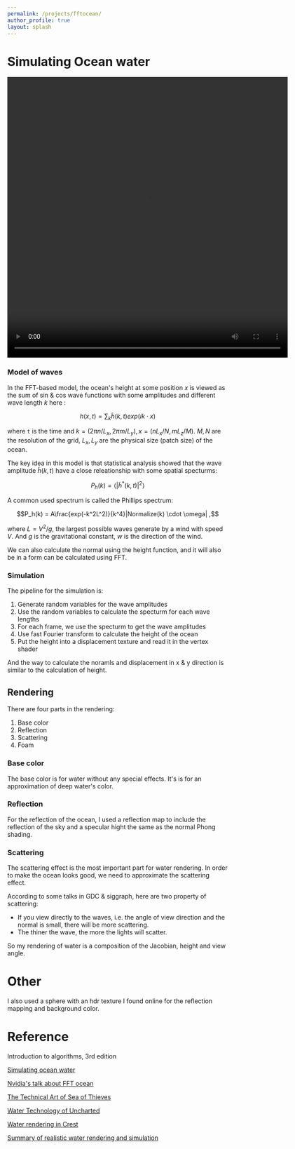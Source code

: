 ```yaml
---
permalink: /projects/fftocean/
author_profile: true
layout: splash
---
```


# Simulating Ocean water
<video width="640" height="640" controls>
  <source src="/assets/files/fftocean.mp4" type="video/mp4">
</video>


### Model of waves
In the FFT-based model, the ocean's height at some position $x$ is viewed as the sum of sin & cos wave functions with some amplitudes and different wave length $k$ here :

$$h(x,t) = \sum_{k}\tilde h(k,t)exp(ik \cdot x)$$

where `t` is the time and $k = (2 \pi n / L_x, 2 \pi m / L_y), x = (nL_x/N, mL_z/M)$. $M,N$ are the resolution of the grid, $L_x, L_y$ are the physical size (patch size) of the ocean. 

The key idea in this model is that statistical analysis showed that the wave amplitude $\tilde h(k, t)$ have a close releationship with some spatial specturms:

$$P_h(k) = \big \langle |\tilde h^*(k, t)|^2  \big \rangle$$



A common used spectrum is called the Phillips spectrum:

$$P_h(k) = A\frac{exp(-k^2L^2)}{k^4}|Normalize(k) \cdot \omega| ,$$

where $L = V^2 / g$, the largest possible waves generate by a wind with speed $V$. And $g$ is the gravitational constant, $w$ is the direction of the wind.

We can also calculate the normal using the height function, and it will also be in a form can be calculated using FFT.

### Simulation
The pipeline for the simulation is:
1. Generate random variables for the wave amplitudes
2. Use the random variables to calculate the specturm for each wave lengths
3. For each frame, we use the specturm to get the wave amplitudes
4. Use fast Fourier transform to calculate the height of the ocean
5. Put the height into a displacement texture and read it in the vertex shader

And the way to calculate the noramls and displacement in x & y direction is similar to the calculation of height.


## Rendering
There are four parts in the rendering:
1. Base color
3. Reflection
4. Scattering
5. Foam
### Base color
The base color is for water without any special effects. It's is for an approximation of deep water's color.
### Reflection
For the reflection of the ocean, I used a reflection map to include the reflection of the sky and a specular hight the same as the normal Phong shading.
### Scattering
The scattering effect is the most important part for water rendering. In order to make the ocean looks good, we need to approximate the scattering effect.

According to some talks in GDC & siggraph, here are two property of scattering:
- If you view directly to the waves, i.e. the angle of view direction and the normal is small, there will be more scattering.
- The thiner the wave, the more the lights will scatter.

So my rendering of water is a composition of the Jacobian, height and view angle.

# Other
I also used a sphere with an hdr texture I found online for the reflection mapping and background color.

# Reference 
Introduction to algorithms, 3rd edition

[Simulating ocean water](http://evasion.imag.fr/~Fabrice.Neyret/images/fluids-nuages/waves/Jonathan/articlesCG/waterslides2001.pdf)

[Nvidia's talk about FFT ocean](developer.download.nvidia.com/assets/gamedev/files/sdk/11/OceanCS_Slides.pdf)

[The Technical Art of Sea of Thieves](https://dl.acm.org/doi/10.1145/3214745.3214820)

[Water Technology of Uncharted](https://www.gdcvault.com/play/1015309/Water-Technology-of)

[Water rendering in Crest](http://advances.realtimerendering.com/s2019/index.htm)

[Summary of realistic water rendering and simulation](https://zhuanlan.zhihu.com/p/95917609)


